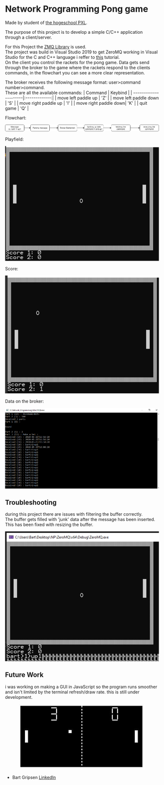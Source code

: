 # Network Programming Pong game 
Made by student of [the hogeschool PXL](https://www.pxl.be).

The purpose of this project is to develop a simple C/C++ application through a client/server.<br/>

For this Project the [ZMQ Library](https://zeromq.org/languages/cplusplus/) is used.<br/>
The project was build in Visual Studio 2019
to get ZeroMQ working in Visual Studio for the C and C++ language i reffer to [this](https://joshuaburkholder.com/wordpress/2018/05/25/build-and-static-link-zeromq-on-windows/) tutorial.<br/>
On the client you control the rackets for the pong game. Data gets send through the broker to the game where the rackets respond to the clients commands, in the flowchart you can see a more clear representation.<br/>

The broker receives the following message format: user>command number>command.<br/>
These are all the available commands:
| Command       	    | Keybind       |
| ----------------------|:-------------:|
| move left paddle up   | 'Z'  	        |
| move left paddle down | 'S'           |
| move right paddle up  | 'I'           |
| move right paddle down| 'K'  			|
| quit game				| 'Q' 			| 

Flowchart:
<p align="center"><img src="flowchart.png"></p>

Playfield:
<p align="center"><img src="playfield.PNG"></p>

Score:
<p align="center"><img src="score.PNG"></p>

Data on the broker:

<p align="center"><img src="broker.png"></p>

## Troubleshooting
during this project there are issues with filtering the buffer correctly.<br/>
The buffer gets filled with 'junk' data after the message has been inserted. This has been fixed with resizing the buffer.<br/>

<p align="center"><img src="buffer.png"></p>

## Future Work

i was working on making a GUI in JavaScript so the program runs smoother and isn't limited by the terminal refresh/draw rate. this is still under development.<br/>
<p align="center"><img src="pongGUI.jpg"></p>

* Bart Gripsen      [LinkedIn](linkedin.com/in/bart-grispen-9634b1181)
